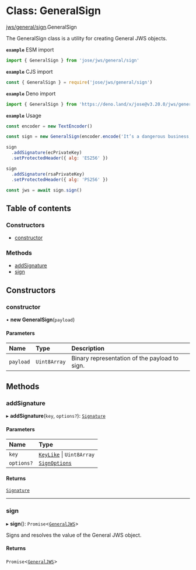 # Class: GeneralSign

[jws/general/sign](../modules/jws_general_sign.md).GeneralSign

The GeneralSign class is a utility for creating General JWS objects.

**`example`** ESM import
```js
import { GeneralSign } from 'jose/jws/general/sign'
```

**`example`** CJS import
```js
const { GeneralSign } = require('jose/jws/general/sign')
```

**`example`** Deno import
```js
import { GeneralSign } from 'https://deno.land/x/jose@v3.20.0/jws/general/sign.ts'
```

**`example`** Usage
```js
const encoder = new TextEncoder()

const sign = new GeneralSign(encoder.encode('It’s a dangerous business, Frodo, going out your door.'))

sign
  .addSignature(ecPrivateKey)
  .setProtectedHeader({ alg: 'ES256' })

sign
  .addSignature(rsaPrivateKey)
  .setProtectedHeader({ alg: 'PS256' })

const jws = await sign.sign()
```

## Table of contents

### Constructors

- [constructor](jws_general_sign.GeneralSign.md#constructor)

### Methods

- [addSignature](jws_general_sign.GeneralSign.md#addsignature)
- [sign](jws_general_sign.GeneralSign.md#sign)

## Constructors

### constructor

• **new GeneralSign**(`payload`)

#### Parameters

| Name | Type | Description |
| :------ | :------ | :------ |
| `payload` | `Uint8Array` | Binary representation of the payload to sign. |

## Methods

### addSignature

▸ **addSignature**(`key`, `options?`): [`Signature`](../interfaces/jws_general_sign.Signature.md)

#### Parameters

| Name | Type |
| :------ | :------ |
| `key` | [`KeyLike`](../types/types.KeyLike.md) \| `Uint8Array` |
| `options?` | [`SignOptions`](../interfaces/types.SignOptions.md) |

#### Returns

[`Signature`](../interfaces/jws_general_sign.Signature.md)

___

### sign

▸ **sign**(): `Promise`<[`GeneralJWS`](../interfaces/types.GeneralJWS.md)\>

Signs and resolves the value of the General JWS object.

#### Returns

`Promise`<[`GeneralJWS`](../interfaces/types.GeneralJWS.md)\>
